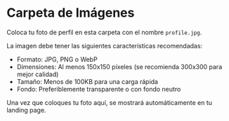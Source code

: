 # Carpeta de Imágenes

Coloca tu foto de perfil en esta carpeta con el nombre `profile.jpg`.

La imagen debe tener las siguientes características recomendadas:
- Formato: JPG, PNG o WebP
- Dimensiones: Al menos 150x150 píxeles (se recomienda 300x300 para mejor calidad)
- Tamaño: Menos de 100KB para una carga rápida
- Fondo: Preferiblemente transparente o con fondo neutro

Una vez que coloques tu foto aquí, se mostrará automáticamente en tu landing page.
